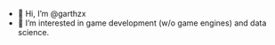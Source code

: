 - 👋 Hi, I’m @garthzx
- 👀 I’m interested in game development (w/o game engines) and data science.

<!---
garthzx/garthzx is a ✨ special ✨ repository because its `README.md` (this file) appears on your GitHub profile.
You can click the Preview link to take a look at your changes.
--->
